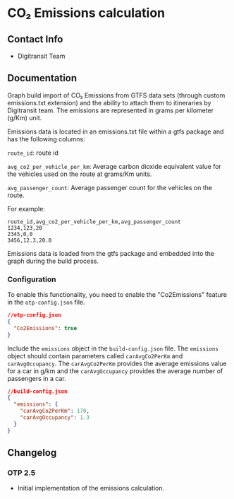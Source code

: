 # CO₂ Emissions calculation

## Contact Info

- Digitransit Team

## Documentation

Graph build import of CO₂ Emissions from GTFS data sets (through custom emissions.txt extension)
and the ability to attach them to itineraries by Digitransit team.
The emissions are represented in grams per kilometer (g/Km) unit.

Emissions data is located in an emissions.txt file within a gtfs package and has the following columns:

`route_id`: route id

`avg_co2_per_vehicle_per_km`: Average carbon dioxide equivalent value for the vehicles used on the route at grams/Km units.

`avg_passenger_count`: Average passenger count for the vehicles on the route.

For example:
```csv
route_id,avg_co2_per_vehicle_per_km,avg_passenger_count
1234,123,20
2345,0,0
3456,12.3,20.0
```

Emissions data is loaded from the gtfs package and embedded into the graph during the build process.


### Configuration
To enable this functionality, you need to enable the "Co2Emissions"  feature in the
`otp-config.json` file. 

```json
//otp-config.json
{
  "Co2Emissions": true
}
```
Include the `emissions` object in the
`build-config.json` file. The `emissions` object should contain parameters called
`carAvgCo2PerKm` and `carAvgOccupancy`. The `carAvgCo2PerKm` provides the average emissions value for a car in g/km and
the `carAvgOccupancy` provides the average number of passengers in a car.

```json
//build-config.json
{
  "emissions": {
    "carAvgCo2PerKm": 170,
    "carAvgOccupancy": 1.3
  }
}
```
## Changelog

### OTP 2.5

- Initial implementation of the emissions calculation.


